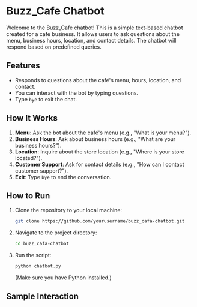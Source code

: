 # Buzz_Cafe Chatbot

Welcome to the Buzz_Cafe chatbot! This is a simple text-based chatbot created for a café business. It allows users to ask questions about the menu, business hours, location, and contact details. The chatbot will respond based on predefined queries.

## Features
- Responds to questions about the café's menu, hours, location, and contact.
- You can interact with the bot by typing questions.
- Type `bye` to exit the chat.

## How It Works

1. **Menu**: Ask the bot about the café's menu (e.g., "What is your menu?").
2. **Business Hours**: Ask about business hours (e.g., "What are your business hours?").
3. **Location**: Inquire about the store location (e.g., "Where is your store located?").
4. **Customer Support**: Ask for contact details (e.g., "How can I contact customer support?").
5. **Exit**: Type `bye` to end the conversation.

## How to Run

1. Clone the repository to your local machine:
    ```bash
    git clone https://github.com/yourusername/buzz_cafa-chatbot.git
    ```

2. Navigate to the project directory:
    ```bash
    cd buzz_cafa-chatbot
    ```

3. Run the script:
    ```bash
    python chatbot.py
    ```

    (Make sure you have Python installed.)

## Sample Interaction

